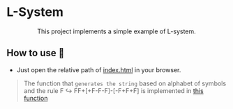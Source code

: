 # L-System

<p align="center">This project implements a simple example of L-system.
 
## How to use :scroll:

- Just open the relative path of [index.html](./src/index.html) in your browser.

>The function that `generates the string` based on alphabet of symbols and the rule F &#8618; FF+[+F-F-F]-[-F+F+F] is implemented in [this function](https://github.com/iamseki/L-system-gen/blob/master/src/javascript/draw.js#L47)

